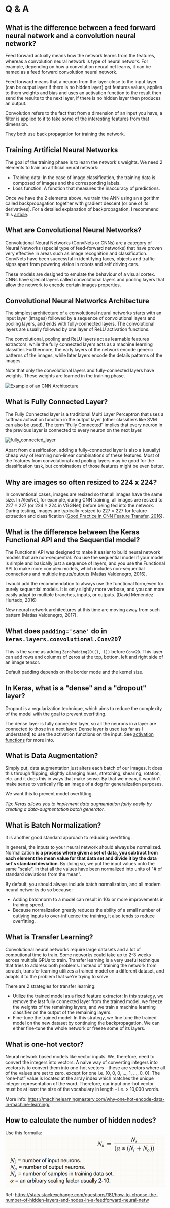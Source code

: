 # Q & A

## What is the difference between a feed forward neural network and a convolution neural network?

Feed forward actually means how the network learns from the features, whereas a convolution neural network is type of neural network. For example, depending on how a convolution neural net learns, it can be named as a feed forward convolution neural network.

Feed forward means that a neuron from the layer close to the input layer (can be output layer if there is no hidden layer) get features values, applies to them weights and bias and uses an activation function to the result then send the results to the next layer, if there is no hidden layer then produces an output.

Convolution refers to the fact that from a dimension of an input you have, a filter is applied to it to take some of the interesting features from that dimension.

They both use back propagation for training the network.

## Training Artificial Neural Networks

The goal of the training phase is to learn the network's weights. We need 2 elements to train an artificial neural network:

- Training data: In the case of image classification, the training data is composed of images and the corresponding labels.
- Loss function: A function that measures the inaccuracy of predictions.

Once we have the 2 elements above, we train the ANN using an algorithm called backpropagation together with gradient descent (or one of its derivatives). For a detailed explanation of backpropagation, I recommend this [article](https://mattmazur.com/2015/03/17/a-step-by-step-backpropagation-example/).

## What are Convolutional Neural Networks?

Convolutional Neural Networks (ConvNets or CNNs) are a category of Neural Networks (special type of feed-forward networks) that have proven very effective in areas such as image recognition and classification. ConvNets have been successful in identifying faces, objects and traffic signs apart from powering vision in robots and self driving cars.

These models are designed to emulate the behaviour of a visual cortex. CNNs have special layers called convolutional layers and pooling layers that allow the network to encode certain images properties.


## Convolutional Neural Networks Architecture

The simplest architecture of a convolutional neural networks starts with an input layer (images) followed by a sequence of convolutional layers and pooling layers, and ends with fully-connected layers. The convolutional layers are usually followed by one layer of ReLU activation functions.

The convolutional, pooling and ReLU layers act as learnable features extractors, while the fully connected layers acts as a machine learning classifier. Furthermore, the early layers of the network encode generic patterns of the images, while later layers encode the details patterns of the images.

Note that only the convolutional layers and fully-connected layers have weights. These weights are learned in the training phase.

![Example of an CNN Architecture](http://adilmoujahid.com/images/cnn-architecture.png)


## What is Fully Connected Layer?

The Fully Connected layer is a traditional Multi Layer Perceptron that uses a softmax activation function in the output layer (other classifiers like SVM can also be used). The term “Fully Connected” implies that every neuron in the previous layer is connected to every neuron on the next layer.

![fully_connected_layer](https://user-images.githubusercontent.com/7062631/30430832-c6216010-995c-11e7-8a5d-d49dc825650c.png)

Apart from classification, adding a fully-connected layer is also a (usually) cheap way of learning non-linear combinations of these features. Most of the features from convolutional and pooling layers may be good for the classification task, but combinations of those features might be even better.

## Why are images so often resized to 224 x 224?

In conventional cases, images are resized so that all images have the same size. In AlexNet, for example, during CNN training, all images are resized to 227 × 227  (or 224 × 224 in VGGNet) before being fed into the network. During testing, images are typically resized to 227 × 227 for feature extraction and classification ([Good Practice in CNN Feature Transfer, 2016](https://arxiv.org/pdf/1604.00133.pdf)).

## What is the difference between the Keras Functional API and the Sequential model?

The Functional API was designed to make it easier to build neural network models that are non-sequential. You use the sequential model if your model is simple and basically just a sequence of layers, and you use the Functional API to make more complex models, which includes non-sequential connections and multiple inputs/outputs (Matias Valdenegro, 2016).

I would add the recommendation to always use the functional form,even for purely sequential models. It is only slightly more verbose, and you can more easily adapt to multiple branches, inputs, or outputs. (David Menéndez Hurtado, 2016)

New neural network architectures at this time are moving away from such pattern (Matias Valdenegro, 2017).

## What does `padding='same'` do in `keras.layers.convolutional.Conv2D`?

This is the same as adding `ZeroPadding2D((1, 1))` before `Conv2D`. This layer can add rows and columns of zeros at the top, bottom, left and right side of an image tensor.

Default padding depends on the border mode and the kernel size.

## In Keras, what is a "dense" and a "dropout" layer?

Dropout is a regularization technique, which aims to reduce the complexity of the model with the goal to prevent overfitting.

The dense layer is fully connected layer, so all the neurons in a layer are connected to those in a next layer. Dense layer is used (as far as I understand) to use the activation functions on the input. See [activation functions](activation_functions.md) for more into.


## What is Data Augmentation?

Simply put, data augmentation just alters each batch of our images. It does this through flipping, slightly changing hues, stretching, shearing, rotation, etc. and it does this in ways that make sense. By that we mean, it wouldn't make sense to vertically flip an image of a dog for generalization purposes.

We want this to prevent model overfitting.

_Tip: Keras allows you to implement data augmentation fairly easily by creating a data-augmentation batch generator._

## What is Batch Normalization?

It is another good standard approach to reducing overfitting.

In general, the inputs to your neural network should always be normalized. Normalization **is a process where given a set of data, you subtract from each element the mean value for that data set and divide it by the data set's standard deviation**. By doing so, we put the input values onto the same "scale", in that all the values have been normalized into units of "# of standard deviations from the mean".

By default, you should always include batch normalization, and all modern neural networks do so because:

- Adding batchnorm to a model can result in 10x or more improvements in training speed.
- Because normalization greatly reduces the ability of a small number of outlying inputs to over-influence the training, it also tends to reduce overfitting.

## What is Transfer Learning?

Convolutional neural networks require large datasets and a lot of computional time to train. Some networks could take up to 2-3 weeks across multiple GPUs to train. Transfer learning is a very useful technique that tries to address both problems. Instead of training the network from scratch, transfer learning utilizes a trained model on a different dataset, and adapts it to the problem that we're trying to solve.

There are 2 strategies for transfer learning:

- Utilize the trained model as a fixed feature extractor: In this strategy, we remove the last fully connected layer from the trained model, we freeze the weights of the remaining layers, and we train a machine learning classifier on the output of the remaining layers.
- Fine-tune the trained model: In this strategy, we fine tune the trained model on the new dataset by continuing the backpropagation. We can either fine-tune the whole network or freeze some of its layers.

## What is one-hot vector?

Neural network based models like vector inputs. We, therefore, need to convert the integers into vectors.  A naive way of converting integers into vectors is to convert them into one-hot vectors – these are vectors where all of the values are set to zero, except for one i.e. [0, 0, 0, …, 1, …, 0, 0].  The “one-hot” value is located at the array index which matches the unique integer representation of the word. Therefore, our input one-hot vector must be at least the size of the vocabulary in length – i.e. > 10,000 words.

More info: https://machinelearningmastery.com/why-one-hot-encode-data-in-machine-learning/

## How to calculate the number of hidden nodes?

Use this formuila: ![hidden_nodes_formula](static/hidden_nodes_formula.png)

Ref: https://stats.stackexchange.com/questions/181/how-to-choose-the-number-of-hidden-layers-and-nodes-in-a-feedforward-neural-netw